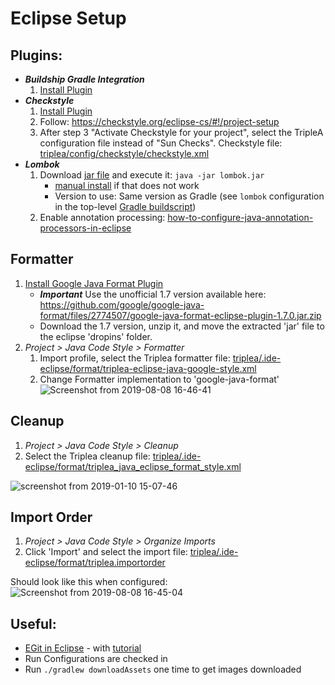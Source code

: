 # Eclipse Setup

##  Plugins:
  - ***Buildship Gradle Integration***
     1. [Install Plugin](https://marketplace.eclipse.org/content/buildship-gradle-integration)
  - ***Checkstyle***
     1. [Install Plugin](http://eclipse-cs.sourceforge.net)
     1. Follow: https://checkstyle.org/eclipse-cs/#!/project-setup
     1. After step 3 "Activate Checkstyle for your project", select the TripleA configuration file
      instead of "Sun Checks". Checkstyle file: [triplea/config/checkstyle/checkstyle.xml
     ](https://github.com/triplea-game/triplea/blob/master/config/checkstyle/checkstyle.xml)
  - ***Lombok*** 
    1. Download [jar file](https://projectlombok.org/downloads/lombok.jar) and execute it: `java -jar lombok.jar`
       - [manual install](https://groups.google.com/forum/#!topic/project-lombok/3rVS0eXVl5U)
         if that does not work
       - Version to use: Same version as Gradle (see `lombok` configuration in the top-level [Gradle buildscript](https://github.com/triplea-game/triplea/blob/master/build.gradle))
    2. Enable annotation processing: [how-to-configure-java-annotation-processors-in-eclipse
      ](https://stackoverflow.com/questions/43404891/how-to-configure-java-annotation-processors-in-eclipse)

## Formatter
1. [Install Google Java Format Plugin](https://github.com/google/google-java-format#eclipse)
   * ***Important*** Use the unofficial 1.7 version available here: https://github.com/google/google-java-format/files/2774507/google-java-format-eclipse-plugin-1.7.0.jar.zip
   * Download the 1.7 version, unzip it, and move the extracted 'jar' file to the eclipse 'dropins' folder.
1. *Project > Java Code Style > Formatter*
   1. Import profile, select the Triplea formatter file: [triplea/.ide-eclipse/format/triplea-eclipse-java-google-style.xml
     ](https://github.com/triplea-game/triplea/blob/master/.ide-eclipse/format/triplea-eclipse-java-google-style.xml)
   1. Change Formatter implementation to 'google-java-format'
![Screenshot from 2019-08-08 16-46-41
](https://user-images.githubusercontent.com/12397753/62744601-224ed680-b9fc-11e9-8922-df3564c4207f.png)

## Cleanup
1. *Project > Java Code Style > Cleanup*
1. Select the Triplea cleanup file: [triplea/.ide-eclipse/format/triplea_java_eclipse_format_style.xml
   ](https://github.com/triplea-game/triplea/blob/master/.eclipse/format/triplea_java_eclipse_format_style.xml)

![screenshot from 2019-01-10 15-07-46
  ](https://user-images.githubusercontent.com/12397753/51002909-acc46b80-14e9-11e9-8a49-80281769f81a.png)

## Import Order
1. *Project > Java Code Style > Organize Imports*
1. Click 'Import' and select the import file: [triplea/.ide-eclipse/format/triplea.importorder
](https://github.com/triplea-game/triplea/blob/master/.eclipse/format/triplea.importorder)

Should look like this when configured: <br />
![Screenshot from 2019-08-08 16-45-04
](https://user-images.githubusercontent.com/12397753/62744560-e7e53980-b9fb-11e9-815c-2a6432d77e42.png)

## Useful:
  - [EGit in Eclipse](http://www.eclipse.org/egit/) - with [tutorial
      ](http://www.vogella.com/tutorials/EclipseGit/article.html)
  - Run Configurations are checked in
  - Run `./gradlew downloadAssets` one time to get images downloaded

